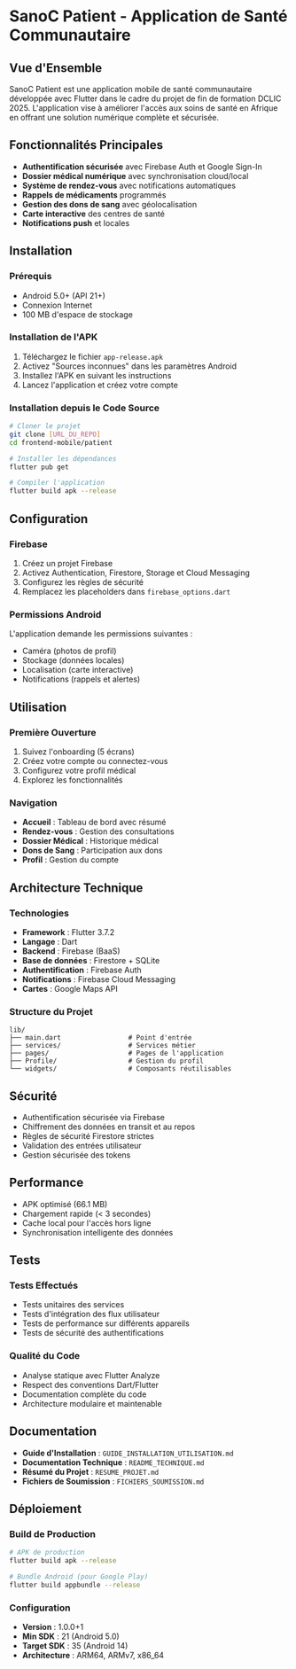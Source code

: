 # SanoC Patient - Application de Santé Communautaire

## Vue d'Ensemble

SanoC Patient est une application mobile de santé communautaire développée avec Flutter dans le cadre du projet de fin de formation DCLIC 2025. L'application vise à améliorer l'accès aux soins de santé en Afrique en offrant une solution numérique complète et sécurisée.

## Fonctionnalités Principales

- **Authentification sécurisée** avec Firebase Auth et Google Sign-In
- **Dossier médical numérique** avec synchronisation cloud/local
- **Système de rendez-vous** avec notifications automatiques
- **Rappels de médicaments** programmés
- **Gestion des dons de sang** avec géolocalisation
- **Carte interactive** des centres de santé
- **Notifications push** et locales

## Installation

### Prérequis
- Android 5.0+ (API 21+)
- Connexion Internet
- 100 MB d'espace de stockage

### Installation de l'APK
1. Téléchargez le fichier `app-release.apk`
2. Activez "Sources inconnues" dans les paramètres Android
3. Installez l'APK en suivant les instructions
4. Lancez l'application et créez votre compte

### Installation depuis le Code Source
```bash
# Cloner le projet
git clone [URL_DU_REPO]
cd frontend-mobile/patient

# Installer les dépendances
flutter pub get

# Compiler l'application
flutter build apk --release
```

## Configuration

### Firebase
1. Créez un projet Firebase
2. Activez Authentication, Firestore, Storage et Cloud Messaging
3. Configurez les règles de sécurité
4. Remplacez les placeholders dans `firebase_options.dart`

### Permissions Android
L'application demande les permissions suivantes :
- Caméra (photos de profil)
- Stockage (données locales)
- Localisation (carte interactive)
- Notifications (rappels et alertes)

## Utilisation

### Première Ouverture
1. Suivez l'onboarding (5 écrans)
2. Créez votre compte ou connectez-vous
3. Configurez votre profil médical
4. Explorez les fonctionnalités

### Navigation
- **Accueil** : Tableau de bord avec résumé
- **Rendez-vous** : Gestion des consultations
- **Dossier Médical** : Historique médical
- **Dons de Sang** : Participation aux dons
- **Profil** : Gestion du compte

## Architecture Technique

### Technologies
- **Framework** : Flutter 3.7.2
- **Langage** : Dart
- **Backend** : Firebase (BaaS)
- **Base de données** : Firestore + SQLite
- **Authentification** : Firebase Auth
- **Notifications** : Firebase Cloud Messaging
- **Cartes** : Google Maps API

### Structure du Projet
```
lib/
├── main.dart                 # Point d'entrée
├── services/                 # Services métier
├── pages/                    # Pages de l'application
├── Profile/                  # Gestion du profil
└── widgets/                  # Composants réutilisables
```

## Sécurité

- Authentification sécurisée via Firebase
- Chiffrement des données en transit et au repos
- Règles de sécurité Firestore strictes
- Validation des entrées utilisateur
- Gestion sécurisée des tokens

## Performance

- APK optimisé (66.1 MB)
- Chargement rapide (< 3 secondes)
- Cache local pour l'accès hors ligne
- Synchronisation intelligente des données

## Tests

### Tests Effectués
- Tests unitaires des services
- Tests d'intégration des flux utilisateur
- Tests de performance sur différents appareils
- Tests de sécurité des authentifications

### Qualité du Code
- Analyse statique avec Flutter Analyze
- Respect des conventions Dart/Flutter
- Documentation complète du code
- Architecture modulaire et maintenable

## Documentation

- **Guide d'Installation** : `GUIDE_INSTALLATION_UTILISATION.md`
- **Documentation Technique** : `README_TECHNIQUE.md`
- **Résumé du Projet** : `RESUME_PROJET.md`
- **Fichiers de Soumission** : `FICHIERS_SOUMISSION.md`

## Déploiement

### Build de Production
```bash
# APK de production
flutter build apk --release

# Bundle Android (pour Google Play)
flutter build appbundle --release
```

### Configuration
- **Version** : 1.0.0+1
- **Min SDK** : 21 (Android 5.0)
- **Target SDK** : 35 (Android 14)
- **Architecture** : ARM64, ARMv7, x86_64
